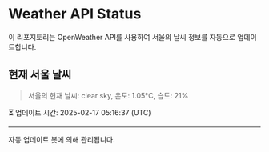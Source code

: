 
# Weather API Status

이 리포지토리는 OpenWeather API를 사용하여 서울의 날씨 정보를 자동으로 업데이트합니다.

## 현재 서울 날씨
> 서울의 현재 날씨: clear sky, 온도: 1.05°C, 습도: 21%

⏳ 업데이트 시간: 2025-02-17 05:16:37 (UTC)

---
자동 업데이트 봇에 의해 관리됩니다.
